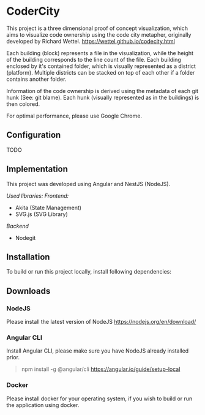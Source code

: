 # CoderCity

This project is a three dimensional proof of concept visualization, which aims to visualize code ownership using the code city metapher, originally developed by Richard Wettel. https://wettel.github.io/codecity.html

Each building (block) represents a file in the visualization, while the height of the building corresponds to the line count of the file. Each building enclosed by it's contained folder, which is visually represented as a district (platform). Multiple districts can be stacked on top of each other if a folder contains another folder.

Information of the code ownership is derived using the metadata of each git hunk (See: git blame). Each hunk (visually represented as in the buildings) is then colored. 

For optimal performance, please use Google Chrome.

## Configuration

TODO

## Implementation
This project was developed using Angular and NestJS (NodeJS).

*Used libraries:*
*Frontend:*
* Akita (State Management)
* SVG.js (SVG Library)

*Backend*
* Nodegit

## Installation
To build or run this project locally, install following dependencies:

## Downloads

### NodeJS
Please install the latest version of NodeJS
https://nodejs.org/en/download/

### Angular CLI
Install Angular CLI, please make sure you have NodeJS already installed prior.
> npm install -g @angular/cli
https://angular.io/guide/setup-local

### Docker
Please install docker for your operating system, if you wish to build or run the application using docker.